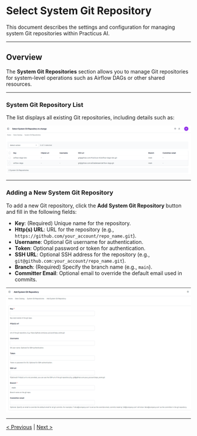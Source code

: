 # Select System Git Repository

This document describes the settings and configuration for managing system Git repositories within Practicus AI.

---

## Overview

The **System Git Repositories** section allows you to manage Git repositories for system-level operations such as Airflow DAGs or other shared resources.

---

### System Git Repository List

The list displays all existing Git repositories, including details such as:

![](img/git_01.png)

---

### Adding a New System Git Repository

To add a new Git repository, click the **Add System Git Repository** button and fill in the following fields:

- **Key**: (Required) Unique name for the repository.
- **Http(s) URL**: URL for the repository (e.g., `https://github.com/your_account/repo_name.git`).
- **Username**: Optional Git username for authentication.
- **Token**: Optional password or token for authentication.
- **SSH URL**: Optional SSH address for the repository (e.g., `git@github.com:your_account/repo_name.git`).
- **Branch**: (Required) Specify the branch name (e.g., `main`).
- **Committer Email**: Optional email to override the default email used in commits.

![](img/git_02.png)

---

[< Previous](app-deployment) | [Next >](object-storage.md)
